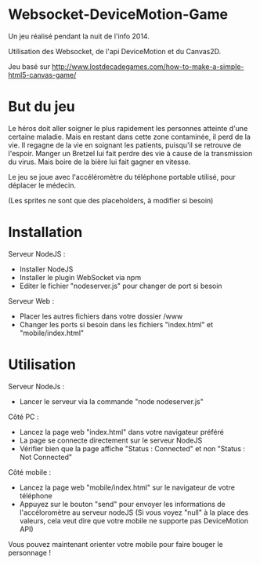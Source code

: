Websocket-DeviceMotion-Game
===========================

Un jeu réalisé pendant la nuit de l'info 2014.

Utilisation des Websocket, de l'api DeviceMotion et du Canvas2D.

Jeu basé sur http://www.lostdecadegames.com/how-to-make-a-simple-html5-canvas-game/


But du jeu
===========================

Le héros doit aller soigner le plus rapidement les personnes atteinte d'une certaine maladie.
Mais en restant dans cette zone contaminée, il perd de la vie. Il regagne de la vie en soignant les patients, puisqu'il se retrouve de l'espoir.
Manger un Bretzel lui fait perdre des vie à cause de la transmission du virus.
Mais boire de la bière lui fait gagner en vitesse.

Le jeu se joue avec l'accéléromètre du téléphone portable utilisé, pour déplacer le médecin.

(Les sprites ne sont que des placeholders, à modifier si besoin)

Installation
===========================

Serveur NodeJS : 
- Installer NodeJS
- Installer le plugin WebSocket via npm
- Editer le fichier "nodeserver.js" pour changer de port si besoin

Serveur Web : 
- Placer les autres fichiers dans votre dossier /www 
- Changer les ports si besoin dans les fichiers "index.html" et "mobile/index.html"

Utilisation
===========================

Serveur NodeJs : 
- Lancer le serveur via la commande "node nodeserver.js"

Côté PC : 
- Lancez la page web "index.html" dans votre navigateur préféré
- La page se connecte directement sur le serveur NodeJS
- Vérifier bien que la page affiche "Status : Connected" et non "Status : Not Connected"

Côté mobile : 
- Lancez la page web "mobile/index.html" sur le navigateur de votre téléphone
- Appuyez sur le bouton "send" pour envoyer les informations de l'accéloromètre au serveur nodeJS
(Si vous voyez "null" à la place des valeurs, cela veut dire que votre mobile ne supporte pas DeviceMotion API)

Vous pouvez maintenant orienter votre mobile pour faire bouger le personnage !

